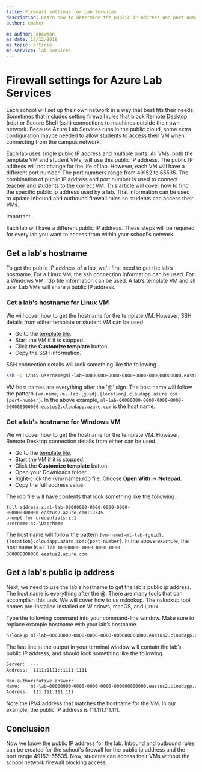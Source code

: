 ```yaml
---
title: Firewall settings for Lab Services
description: Learn how to determine the public IP address and port number range of virtual machines in a lab so information maybe added to firewall rules.
author: emaher

ms.author: enewman
ms.date: 12/12/2019
ms.topic: article
ms.service: lab-services
---
```

# Firewall settings for Azure Lab Services

Each school  will set up their own network in a way that best fits their needs.  Sometimes that includes setting firewall rules that block Remote Desktop (rdp) or Secure Shell (ssh) connections to machines outside their own network.  Because Azure Lab Services runs in the public cloud, some extra configuration maybe needed to allow students to access their VM when connecting from the campus network.

Each lab uses single public IP address and multiple ports.  All VMs, both the template VM and student VMs, will use this public IP address.  The public IP address will not change for the life of lab.  However, each VM will have a different port number.  The port numbers range from 49152 to 65535.  The combination of public IP address and port number is used to connect teacher and students to the correct VM.  This article will cover how to find the specific public ip address used by a lab.  That information can be used to update inbound and outbound firewall rules so students can access their VMs.

>[!IMPORTANT]
>Each lab will have a different public IP address.  These steps will be required for every lab you want to access from within your school's network.

## Get a lab's hostname

To get the public IP address of a lab, we'll first need to get the lab’s hostname.  For a Linux VM, the ssh connection information can be used.  For a Windows VM, rdp file information can be used.  A lab’s template VM and all user Lab VMs will share a public IP address.

### Get a lab's hostname for Linux VM

We will cover how to get the hostname for the template VM.  However, SSH details from either template or student VM can be used.  

- Go to the [template tile](use-dashboard.md#template-tile).
- Start the VM if it is stopped.
- Click the **Customize template** button.  
- Copy the SSH information.

SSH connection details will look something like the following.

```bash
ssh -p 12345 username@ml-lab-00000000-0000-0000-0000-000000000000.eastus2.cloudapp.azure.com
```

VM host names are everything after the '@' sign.  The host name will follow the pattern `{vm-name}-ml-lab-{guid}.{location}.cloudapp.azure.com:{port-number}`.  In the above example, `ml-lab-00000000-0000-0000-0000-000000000000.eastus2.cloudapp.azure.com` is the host name.

### Get a lab's hostname for Windows VM

We will cover how to get the hostname for the template VM.  However, Remote Desktop connection details from either can be used.

- Go to the [template tile](use-dashboard.md#template-tile).
- Start the VM if it is stopped.
- Click the **Customize template** button.  
- Open your Downloads folder.
- Right-click the {vm-name}.rdp file. Choose **Open With** -> **Notepad**.  
- Copy the full address value.

The rdp file will have contents that look something like the following.

```text
full address:s:ml-lab-00000000-0000-0000-0000-000000000000.eastus2.azure.com:12345
prompt for credentials:i:1
username:s:~\UserName
```

The host name will follow the pattern `{vm-name}-ml-lab-{guid}.{location}.cloudapp.azure.com:{port-number}`.  In the above example, the host name is `ml-lab-00000000-0000-0000-0000-000000000000.eastus2.azure.com`.

## Get a lab's public ip address

Next, we need to use the lab's hostname to get the lab's public ip address.  The host name is everything after the @.  There are many tools that can accomplish this task.  We will cover how to us nslookup.  The nslookup tool comes pre-installed installed on Windows, macOS, and Linux.

Type the following command into your command-line window.  Make sure to replace example hostname with your lab’s hostname.

```bash
nslookup ml-lab-00000000-0000-0000-0000-000000000000.eastus2.cloudapp.azure.com
```

The last line in the output in your terminal window will contain the lab’s public IP address, and should look something like the following.

```bash
Server:  ---
Address:  1111:1111::1111:1111

Non-authoritative answer:
Name:    ml-lab-00000000-0000-0000-0000-000000000000.eastus2.cloudapp.azure.com
Address:  111.111.111.111
```

Note the IPV4 address that matches the hostname for the VM.  In our example, the public IP address is 111.111.111.111.

## Conclusion

Now we know the public IP address for the lab.  Inbound and outbound rules can be created for the school's firewall for the public ip address and the port range  49152-65535.  Now, students can access their VMs without the school network firewall blocking access.
